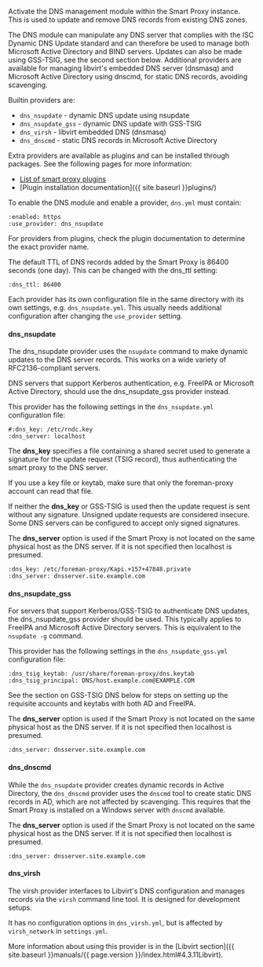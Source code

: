 
Activate the DNS management module within the Smart Proxy instance.  This is used to update and remove DNS records from existing DNS zones.

The DNS module can manipulate any DNS server that complies with the ISC Dynamic DNS Update standard and can therefore be used to manage both Microsoft Active Directory and BIND servers.  Updates can also be made using GSS-TSIG, see the second section below.  Additional providers are available for managing libvirt's embedded DNS server (dnsmasq) and Microsoft Active Directory using dnscmd, for static DNS records, avoiding scavenging.

Builtin providers are:

* `dns_nsupdate` - dynamic DNS update using nsupdate
* `dns_nsupdate_gss` - dynamic DNS update with GSS-TSIG
* `dns_virsh` - libvirt embedded DNS (dnsmasq)
* `dns_dnscmd` - static DNS records in Microsoft Active Directory

Extra providers are available as plugins and can be installed through packages.  See the following pages for more information:

* [List of smart proxy plugins](http://projects.theforeman.org/projects/foreman/wiki/List_of_Smart-Proxy_Plugins)
* [Plugin installation documentation]({{ site.baseurl }}plugins/)

To enable the DNS module and enable a provider, `dns.yml` must contain:

    :enabled: https
    :use_provider: dns_nsupdate

For providers from plugins, check the plugin documentation to determine the exact provider name.

The default TTL of DNS records added by the Smart Proxy is 86400 seconds (one day).  This can be changed with the dns_ttl setting:

    :dns_ttl: 86400

Each provider has its own configuration file in the same directory with its own settings, e.g. `dns_nsupdate.yml`.  This usually needs additional configuration after changing the `use_provider` setting.

#### dns_nsupdate

The dns_nsupdate provider uses the `nsupdate` command to make dynamic updates to the DNS server records. This works on a wide variety of RFC2136-compliant servers.

DNS servers that support Kerberos authentication, e.g. FreeIPA or Microsoft Active Directory, should use the dns_nsupdate_gss provider instead.

This provider has the following settings in the `dns_nsupdate.yml` configuration file:

    #:dns_key: /etc/rndc.key
    :dns_server: localhost

The **dns_key** specifies a file containing a shared secret used to generate a signature for the update request (TSIG record), thus authenticating the smart proxy to the DNS server.

<div class="alert alert-info">If you use a key file or keytab, make sure that only the foreman-proxy account can read that file.</div>

If neither the **dns_key** or GSS-TSIG is used then the update request is sent without any signature. Unsigned update requests are considered insecure. Some DNS servers can be configured to accept only signed signatures.

The **dns_server** option is used if the Smart Proxy is not located on the same physical host as the DNS server. If it is not specified then localhost is presumed.

    :dns_key: /etc/foreman-proxy/Kapi.+157+47848.private
    :dns_server: dnsserver.site.example.com

#### dns_nsupdate_gss

For servers that support Kerberos/GSS-TSIG to authenticate DNS updates, the dns_nsupdate_gss provider should be used. This typically applies to FreeIPA and Microsoft Active Directory servers. This is equivalent to the `nsupdate -g` command.

This provider has the following settings in the `dns_nsupdate_gss.yml` configuration file:

    :dns_tsig_keytab: /usr/share/foreman-proxy/dns.keytab
    :dns_tsig_principal: DNS/host.example.com@EXAMPLE.COM

See the section on GSS-TSIG DNS below for steps on setting up the requisite accounts and keytabs with both AD and FreeIPA.

The **dns_server** option is used if the Smart Proxy is not located on the same physical host as the DNS server. If it is not specified then localhost is presumed.

    :dns_server: dnsserver.site.example.com

#### dns_dnscmd

While the `dns_nsupdate` provider creates dynamic records in Active Directory, the `dns_dnscmd` provider uses the `dnscmd` tool to create static DNS records in AD, which are not affected by scavenging. This requires that the Smart Proxy is installed on a Windows server with `dnscmd` available.

The **dns_server** option is used if the Smart Proxy is not located on the same physical host as the DNS server. If it is not specified then localhost is presumed.

    :dns_server: dnsserver.site.example.com

#### dns_virsh

The virsh provider interfaces to Libvirt's DNS configuration and manages records via the `virsh` command line tool. It is designed for development setups.

It has no configuration options in `dns_virsh.yml`, but is affected by `virsh_network` in `settings.yml`.

More information about using this provider is in the [Libvirt section]({{ site.baseurl }}manuals/{{ page.version }}/index.html#4.3.11Libvirt).
